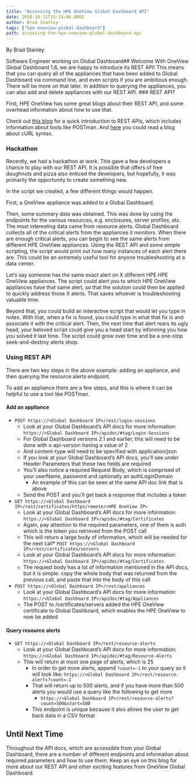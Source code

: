 ```yaml
---
title: "Accessing the HPE OneView Global Dashboard API"
date: 2018-10-11T15:14:06.880Z
author: Brad Stanley 
tags: ["hpe-oneview-global-dashboard"]
path: accessing-the-hpe-oneview-global-dashboard-api
---
```

By Brad Stanley

Software Engineer working on Global Dashboard## Welcome
With OneView Global Dashboard 1.6, we are happy to introduce its REST API! This means that you can query all of the appliances that have been added to Global Dashboard via command line, and even scripts if you are ambitious enough. There will be more on that later. In addition to querying the appliances, you can also add and delete appliances with our REST API. ### REST API? 

First, HPE OneView has some great blogs about their REST API, and some overhead information about how to use that. 

Check out [this blog](https://developer.hpe.com/blog/first-step-with-programming-the-hpe-composable-api) for a quick introduction to REST APIs, which includes information about tools like POSTman. And [here](https://developer.hpe.com/blog/curling-through-the-oneview-api) you could read a blog about cURL syntax. 
### Hackathon
Recently, we had a hackathon at work. This gave a few developers a chance to play with our REST API.  It is possible that offers of free doughnuts and pizza also enticed the developers, but hopefully, it was primarily the opportunity to create something new.

In the script we created, a few different things would happen.

First, a OneView appliance was added to a Global Dashboard. 

Then, some summary data was obtained. This was done by using the endpoints for the various resources, e.g. enclosures, server profiles, etc. The most interesting data came from resource alerts. Global Dashboard collects all of the critical alerts from the appliances it monitors. When there are enough critical alerts, you can begin to see the same alerts from different HPE OneView appliances. Using the REST API and some simple scripting, the script would print out how many instances of each alert there are. This could be an extremely useful tool for anyone troubleshooting at a data center.

Let’s say someone has the same exact alert on X different HPE HPE OneView appliances. The script could alert you to which HPE OneView appliances have that same alert, so that the solution could then be applied to quickly address those X alerts. That saves whoever is troubleshooting valuable time. 

Beyond that, you could build an interactive script that would let you type in notes. With that, when a fix is found, you could type in what that fix is and associate it with the critical alert. Then, the next time that alert rears its ugly head, your beloved script could give you a head start by informing you how you solved it last time. The script could grow over time and be a one-stop seek-and-destroy alerts shop.
### Using REST API

There are two key steps in the above example: adding an appliance, and then querying the resource alerts endpoint. 

To add an appliance there are a few steps, and this is where it can be helpful to use a tool like POSTman. 


#### **Add an appliance**
* `POST https://<Global Dashboard IP>/rest/login-sessions`
  * Look at your Global Dashboard’s API docs for more information: `https://<Global Dashboard IP>/apidoc/#tag/Login-Sessions`
  * For Global Dashboard versions 2.1 and earlier, this will need to be done with x-api-version having a value of 2
  * And content-type will need to be specified with application/json
  * If you look at your Global Dashboard’s API docs, you’ll see under Header Parameters that these two fields are required
  * You’ll also notice a required Request Body, which is comprised of your userName, password and optionally an authLoginDomain
    * An example of this can be seen at the same API doc link that is above
  * Send the POST and you’ll get back a response that includes a token
* `GET https://<Global Dashboard IP>/rest/certificates/https/remote/<HPE OneView IP>`
  * Look at your Global Dashboard’s API docs for more information: `https://<Global Dashboard IP>/apidoc/#tag/Certificates`
  * Again, pay attention to the required parameters, one of them is auth which is the token you retrieved from the POST call 
  * This will return a large body of information, which will be needed for the next call* `POST https://<Global Dashboard IP>/rest/certificates/servers`
  * Look at your Global Dashboard’s API docs for more information: `https://<Global Dashboard IP>/apidoc/#tag/Certificates`
  * The request body has a lot of information mentioned in the API docs, but it is simple: copy the whole body that was returned from the previous call, and paste that into the body of this call
* `POST https://<Global Dashboard IP>/rest/appliances`
  * Look at your Global Dashboard’s API docs for more information: `https://<Global Dashboard IP>/apidoc/#tag/Appliances`
  * The POST to /certificates/servers added the HPE OneView certificate to Global Dashboard, which enables the HPE OneView to now be added


#### **Query resource alerts**
* `GET https://<Global Dashboard IP>/rest/resource-alerts`
  * Look at your Global Dashboard’s API docs for more information: `https://<Global Dashboard IP>/apidoc/#tag/Resource-Alerts`
  * This will return at most one page of alerts, which is 25
    * In order to get more alerts, append `?count=-1` to your query so it will look like: `https://<Global Dashboard IP>/rest/resource-alerts?count=-1`
    * That will return up to 500 alerts, and if you have more than 500 alerts you would use a query like the following to get more
      * `https://<Global Dashboard IP>/rest/resource-alerts?count=500&start=500`
    * This endpoint is unique because it also allows the user to get back data in a CSV format
## Until Next Time

Throughout the API docs, which are accessible from your Global Dashboard, there are a number of different endpoints and information about required parameters and how to use them. Keep an eye on this blog for more about our REST API and other exciting features from OneView Global Dashboard.
